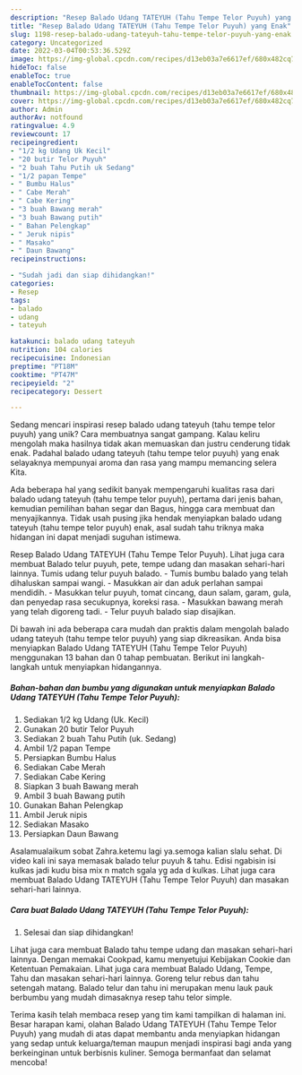```yaml
---
description: "Resep Balado Udang TATEYUH (Tahu Tempe Telor Puyuh) yang Enak"
title: "Resep Balado Udang TATEYUH (Tahu Tempe Telor Puyuh) yang Enak"
slug: 1198-resep-balado-udang-tateyuh-tahu-tempe-telor-puyuh-yang-enak
category: Uncategorized
date: 2022-03-04T00:53:36.529Z
image: https://img-global.cpcdn.com/recipes/d13eb03a7e6617ef/680x482cq70/balado-udang-tateyuh-tahu-tempe-telor-puyuh-foto-resep-utama.jpg
hideToc: false
enableToc: true
enableTocContent: false
thumbnail: https://img-global.cpcdn.com/recipes/d13eb03a7e6617ef/680x482cq70/balado-udang-tateyuh-tahu-tempe-telor-puyuh-foto-resep-utama.jpg
cover: https://img-global.cpcdn.com/recipes/d13eb03a7e6617ef/680x482cq70/balado-udang-tateyuh-tahu-tempe-telor-puyuh-foto-resep-utama.jpg
author: Admin
authorAv: notfound
ratingvalue: 4.9
reviewcount: 17
recipeingredient:
- "1/2 kg Udang Uk Kecil"
- "20 butir Telor Puyuh"
- "2 buah Tahu Putih uk Sedang"
- "1/2 papan Tempe"
- " Bumbu Halus"
- " Cabe Merah"
- " Cabe Kering"
- "3 buah Bawang merah"
- "3 buah Bawang putih"
- " Bahan Pelengkap"
- " Jeruk nipis"
- " Masako"
- " Daun Bawang"
recipeinstructions:

- "Sudah jadi dan siap dihidangkan!"
categories:
- Resep
tags:
- balado
- udang
- tateyuh

katakunci: balado udang tateyuh 
nutrition: 104 calories
recipecuisine: Indonesian
preptime: "PT18M"
cooktime: "PT47M"
recipeyield: "2"
recipecategory: Dessert

---
```





Sedang mencari inspirasi resep balado udang tateyuh (tahu tempe telor puyuh) yang unik? Cara membuatnya sangat gampang. Kalau keliru mengolah maka hasilnya tidak akan memuaskan dan justru cenderung tidak enak. Padahal balado udang tateyuh (tahu tempe telor puyuh) yang enak selayaknya mempunyai aroma dan rasa yang mampu memancing selera Kita.





Ada beberapa hal yang sedikit banyak mempengaruhi kualitas rasa dari balado udang tateyuh (tahu tempe telor puyuh), pertama dari jenis bahan, kemudian pemilihan bahan segar dan Bagus, hingga cara membuat dan menyajikannya. Tidak usah pusing jika hendak menyiapkan balado udang tateyuh (tahu tempe telor puyuh) enak,      asal sudah tahu triknya maka hidangan ini dapat menjadi suguhan istimewa.














Resep Balado Udang TATEYUH (Tahu Tempe Telor Puyuh). Lihat juga cara membuat Balado telur puyuh, pete, tempe udang dan masakan sehari-hari lainnya. Tumis udang telur puyuh balado. - Tumis bumbu balado yang telah dihaluskan sampai wangi. - Masukkan air dan aduk perlahan sampai mendidih. - Masukkan telur puyuh, tomat cincang, daun salam, garam, gula, dan penyedap rasa secukupnya, koreksi rasa. - Masukkan bawang merah yang telah digoreng tadi. - Telur puyuh balado siap disajikan.






Di bawah ini ada beberapa cara mudah dan praktis dalam mengolah balado udang tateyuh (tahu tempe telor puyuh) yang siap dikreasikan. Anda bisa menyiapkan Balado Udang TATEYUH (Tahu Tempe Telor Puyuh) menggunakan 13 bahan dan 0 tahap pembuatan. Berikut ini langkah-langkah untuk menyiapkan hidangannya.

<!--inarticleads1-->

##### Bahan-bahan dan bumbu yang digunakan untuk menyiapkan Balado Udang TATEYUH (Tahu Tempe Telor Puyuh):

1. Sediakan 1/2 kg Udang (Uk. Kecil)
1. Gunakan 20 butir Telor Puyuh
1. Sediakan 2 buah Tahu Putih (uk. Sedang)
1. Ambil 1/2 papan Tempe
1. Persiapkan  Bumbu Halus
1. Sediakan  Cabe Merah
1. Sediakan  Cabe Kering
1. Siapkan 3 buah Bawang merah
1. Ambil 3 buah Bawang putih
1. Gunakan  Bahan Pelengkap
1. Ambil  Jeruk nipis
1. Sediakan  Masako
1. Persiapkan  Daun Bawang


Asalamualaikum sobat Zahra.ketemu lagi ya.semoga kalian slalu sehat. Di video kali ini saya memasak balado telur puyuh &amp; tahu. Edisi ngabisin isi kulkas jadi kudu bisa mix n match sgala yg ada d kulkas. Lihat juga cara membuat Balado Udang TATEYUH (Tahu Tempe Telor Puyuh) dan masakan sehari-hari lainnya. 

<!--inarticleads2-->

##### Cara buat Balado Udang TATEYUH (Tahu Tempe Telor Puyuh):


1. Selesai dan siap dihidangkan!

Lihat juga cara membuat Balado tahu tempe udang dan masakan sehari-hari lainnya. Dengan memakai Cookpad, kamu menyetujui Kebijakan Cookie dan Ketentuan Pemakaian. Lihat juga cara membuat Balado Udang, Tempe, Tahu dan masakan sehari-hari lainnya. Goreng telur rebus dan tahu setengah matang. Balado telur dan tahu ini merupakan menu lauk pauk berbumbu yang mudah dimasaknya resep tahu telor simple. 

Terima kasih telah membaca resep yang tim kami tampilkan di halaman ini. Besar harapan kami, olahan Balado Udang TATEYUH (Tahu Tempe Telor Puyuh) yang mudah di atas dapat membantu anda menyiapkan hidangan yang sedap untuk keluarga/teman maupun menjadi inspirasi bagi anda yang berkeinginan untuk berbisnis kuliner. Semoga bermanfaat dan selamat mencoba!
